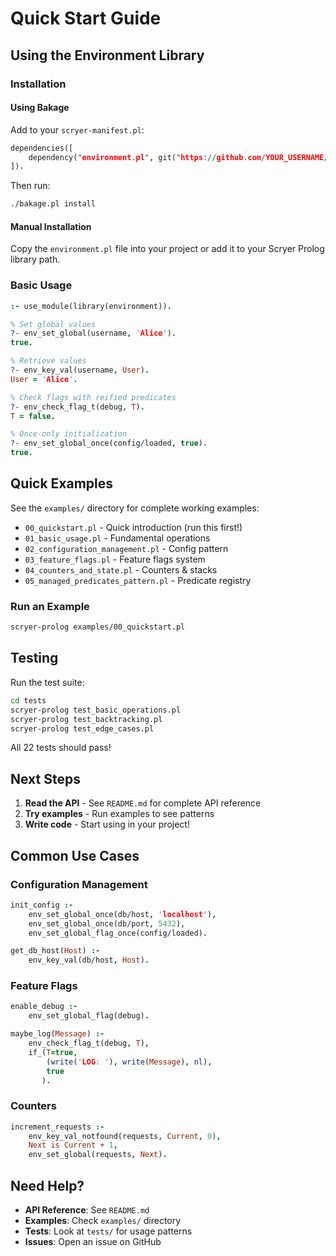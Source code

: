 # Quick Start Guide

## Using the Environment Library

### Installation

#### Using Bakage

Add to your `scryer-manifest.pl`:

```prolog
dependencies([
    dependency("environment.pl", git("https://github.com/YOUR_USERNAME/environment.pl.git"))
]).
```

Then run:
```bash
./bakage.pl install
```

#### Manual Installation

Copy the `environment.pl` file into your project or add it to your Scryer Prolog library path.

### Basic Usage

```prolog
:- use_module(library(environment)).

% Set global values
?- env_set_global(username, 'Alice').
true.

% Retrieve values
?- env_key_val(username, User).
User = 'Alice'.

% Check flags with reified predicates
?- env_check_flag_t(debug, T).
T = false.

% Once-only initialization
?- env_set_global_once(config/loaded, true).
true.
```

## Quick Examples

See the `examples/` directory for complete working examples:

- `00_quickstart.pl` - Quick introduction (run this first!)
- `01_basic_usage.pl` - Fundamental operations
- `02_configuration_management.pl` - Config pattern
- `03_feature_flags.pl` - Feature flags system
- `04_counters_and_state.pl` - Counters & stacks
- `05_managed_predicates_pattern.pl` - Predicate registry

### Run an Example

```bash
scryer-prolog examples/00_quickstart.pl
```

## Testing

Run the test suite:

```bash
cd tests
scryer-prolog test_basic_operations.pl
scryer-prolog test_backtracking.pl
scryer-prolog test_edge_cases.pl
```

All 22 tests should pass!

## Next Steps

1. **Read the API** - See `README.md` for complete API reference
2. **Try examples** - Run examples to see patterns
3. **Write code** - Start using in your project!

## Common Use Cases

### Configuration Management

```prolog
init_config :-
    env_set_global_once(db/host, 'localhost'),
    env_set_global_once(db/port, 5432),
    env_set_global_flag_once(config/loaded).

get_db_host(Host) :-
    env_key_val(db/host, Host).
```

### Feature Flags

```prolog
enable_debug :-
    env_set_global_flag(debug).

maybe_log(Message) :-
    env_check_flag_t(debug, T),
    if_(T=true,
        (write('LOG: '), write(Message), nl),
        true
       ).
```

### Counters

```prolog
increment_requests :-
    env_key_val_notfound(requests, Current, 0),
    Next is Current + 1,
    env_set_global(requests, Next).
```

## Need Help?

- **API Reference**: See `README.md`
- **Examples**: Check `examples/` directory
- **Tests**: Look at `tests/` for usage patterns
- **Issues**: Open an issue on GitHub

